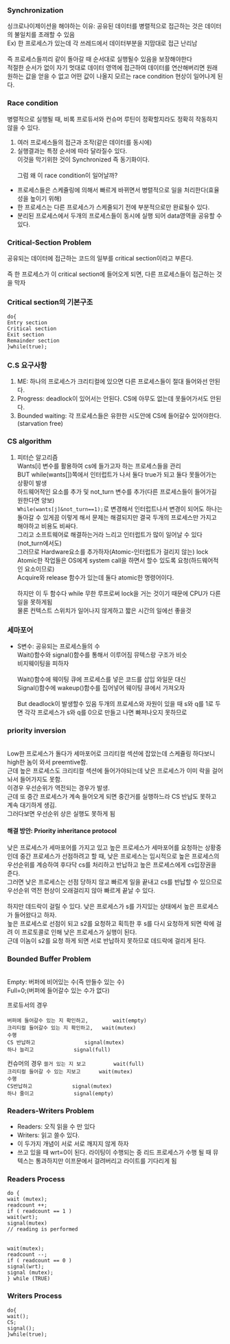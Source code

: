 ### Synchronization
싱크로나이제이션을 해야하는 이유: 공유된 데이터를 병렬적으로 접근하는 것은 데이터의 불일치를 초래할 수 있음
<br>Ex) 한 프로세스가 있는데 각 쓰레드에서 데이터부분을 지맘대로 접근 난리남
<br><br>즉 프로세스들끼리 같이 돌아갈 때 순서대로 실행될수 있음을 보장해야한다
<br>적절한 순서가 없이 자기 멋대로 데이터 영역에 접근하여 데이터를 연산해버리면 원래 원하는 값을 얻을 수 없고 어떤 값이 나올지 모르는 race condition 현상이 일어나게 된다.
### Race condition
병렬적으로 실행될 때, 비록 프로듀서와 컨슈머 루틴이 정확할지라도 정확히 작동하지 않을 수 있다.
1. 여러 프로세스들의 접근과 조작(같은 데이터를 동시에)
2. 실행결과는 특정 순서에 따라 달라질수 있다.
<br>이것을 막기위한 것이 Synchronized 즉 동기화이다.
<br><br>그럼 왜 이 race condition이 일어날까?
* 프로세스들은 스케쥴링에 의해서 빠르게 바뀌면서 병렬적으로 일을 처리한다(효율성을 높이기 위해)
* 한 프로세스는 다른 프로세스가 스케줄되기 전에 부분적으로만 완료될수 있다.
* 분리된 프로세스에서 두개의 프로세스들이 동시에 실행 되어 data영역을 공유할 수 있다.
### Critical-Section Problem
공유되는 데이터에 접근하는 코드의 일부를 critical section이라고 부른다.
<br><br>즉 한 프로세스가 이 critical section에 들어오게 되면, 다른 프로세스들이 접근하는 것을 막자
### Critical section의 기본구조
`do{`<br>
`Entry section`<br>
	`Critical section`<br>
`Exit section`<br>
	`Remainder section`<br>
`}while(true);`<br>

### C.S 요구사항
1. ME: 하나의 프로세스가 크리티컬에 있으면 다른 프로세스들이 절대 들어와선 안된다.
2. Progress: deadlock이 있어서는 안된다. CS에 아무도 없는데 못들어가서도 안된다.
3. Bounded waiting: 각 프로세스들은 유한한 시도안에 CS에 들어갈수 있어야한다.(starvation free)

### CS algorithm
1. 피터슨 알고리즘
<br>Wants[i] 변수를 활용하여 cs에 들가고자 하는 프로세스들을 관리
<br>BUT while(wants[])쪽에서 인터럽트가 나서 둘다 true가 되고 둘다 못들어가는 상황이 발생
<br>하드웨어적인 요소를 추가 및 not_turn 변수를 추가(다른 프로세스들이 들어가길 원한다면 양보)
<br>`While(wants[j]&not_turn==1);`로 변경해서 인터럽트나서 변경이 되어도 하나는 돌아갈 수 있게끔
이렇게 해서 문제는 해결되지만 결국 두개의 프로세스만 가지고 해야하고 비용도 비싸다.
<br>그리고 소프트웨어로 해결하는거라 느리고 인터럽트가 많이 일어날 수 있다(not_turn에서도)
<br>그러므로 Hardware요소를 추가하자(Atomic-인터럽트가 걸리지 않는) lock
<br>Atomic한 작업들은 OS에게 system call을 하면서 할수 있도록 요청(하드웨어적인 요소이므로)
<br>Acquire와 release 함수가 있는데 둘다 atomic한 명령어이다.
<br><br>하지만 이 두 함수다 while 무한 루프로써 lock을 거는 것이기 때문에 CPU가 다른일을 못하게됨
<br>물론 컨텍스트 스위치가 일어나지 않게하고 짧은 시간의 일에선 좋을것
### 세마포어
* S변수: 공유되는 프로세스들의 수
<br>Wait()함수와 signal()함수를 통해서 이루어짐 뮤텍스랑 구조가 비슷
<br>비지웨이팅을 피하자
<br><br>Wait()함수에 웨이팅 큐에 프로세스를 넣은 코드를 삽입 와일문 대신
<br>Signal()함수에 wakeup()함수를 집어넣어 웨이팅 큐에서 가져오자
<br><br>But deadlock이 발생할수 있음 두개의 프로세스와 자원이 있을 때 s와 q를 1로 두면 각각 프로세스가 s와 q를 0으로 만들고 나면 빠져나오지 못하므로
### priority inversion
<br>Low한 프로세스가 돌다가 세마포어로 크리티컬 섹션에 잡았는데 스케쥴링 하다보니 high한 놈이 와서 preemtive함.
<br>근데 높은 프로세스도 크리티컬 섹션에 들어가야되는데 낮은 프로세스가 이미 락을 걸어놔서 들어가지도 못함.
<br>이경우 우선순위가 역전되는 경우가 발생.
<br>근데 또 중간 프로세스가 계속 들어오게 되면 중간거를 실행하느라 CS 반납도 못하고 계속 대기하게 생김.
<br>그러다보면 우선순위 상은 실행도 못하게 됨
#### 해결 방안: Priority inheritance protocol
낮은 프로세스가 세마포어를 가지고 있고 높은 프로세스가 세마포어를 요청하는 상황중인데 중간 프로세스가 선점하려고 할 때, 낮은 프로세스는 임시적으로 높은 프로세스의 우선순위를 계승하여 후다닥 cs를 처리하고 반납하고 높은 프로세스에게 cs입장권을 준다.
<br>그러면 낮은 프로세스는 선점 당하지 않고 빠르게 일을 끝내고 cs를 반납할 수 있으므로 우선순위 역전 현상이 오래걸리지 않아 빠르게 끝날 수 있다.
<br><br>하지만 데드락이 걸릴 수 있다. 낮은 프로세스가 s를 가지있는 상태에서 높은 프로세스가 들어왔다고 하자.
<br>높은 프로세스로 선점이 되고 s2를 요청하고 획득한 후 s를 다시 요청하게 되면 락에 걸려 이 프로토콜로 인해 낮은 프로세스가 실행이 된다.
<br>근데 이놈이 s2를 요청 하게 되면 서로 반납하지 못하므로 데드락에 걸리게 된다.
### Bounded Buffer Problem
<br>Empty: 버퍼에 비어있는 수(즉 만들수 있는 수)
<br>Full=0;(버퍼에 들어갈수 있는 수가 없다)

프로듀서의 경우<br><br>
`버퍼에 들어갈수 있는 지 확인하고,      	wait(empty)`<br>
`크리티컬 들어갈수 있는 지 확인하고, 	wait(mutex)`<br>
`수행`<br>
`CS 반납하고				signal(mutex)`<br>
`하나 늘리고				signal(full)`<br>

컨슈머의 경우
`쓸거 있는 지 보고			wait(full)`<br>
`크리티컬 들어갈 수 있는 지보고		wait(mutex)`<br>
`수행`<br>
`CS반납하고				signal(mutex)`<br>
`하나 줄이고				signal(empty)`<br>  

### Readers-Writers Problem
* Readers: 오직 읽을 수 만 있다
* Writers: 읽고 쓸수 있다.
* 이 두가지 개념이 서로 서로 깨지지 않게 하자
* 쓰고 있을 때 wrt=0이 된다. 라이팅이 수행되는 중 리드 프로세스가 수행 될 때 뮤텍스는 통과하지만 이프문에서 걸려버리고 라이트를 기다리게 됨
### Readers Process
`do {`<br>
`wait (mutex);`<br>
`readcount ++;`<br>
`if ( readcount == 1 )`<br>
`wait(wrt);`<br>
`signal(mutex)`<br>
`// reading is performed`<br><br>

`wait(mutex);`<br>
`readcount --;`<br>
`if ( readcount == 0 )`<br>
`signal(wrt);`<br>
`signal (mutex);`<br>
`} while (TRUE)`<br>

### Writers Process
`do{`<br>
  `wait();`<br>
  `CS;`<br>
  `signal();`<br>
`}while(true);`<br>
